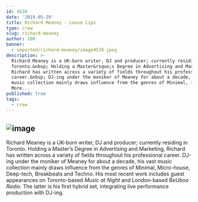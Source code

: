```yaml
---
id: 4539
date: '2019-05-29'
title: Richard Meaney - Loose Lips
type: crew
slug: richard-meaney
author: 100
banner:
  - imported/richard-meaney/image4539.jpeg
description: >-
  Richard Meaney is a UK-born writer, DJ and producer; currently residing in
  Toronto.&nbsp; Holding a Master&rsquo;s Degree in Advertising and Marketing,
  Richard has written across a variety of fields throughout his professional
  career.&nbsp; DJ-ing under the moniker of Meaney for about a decade, his vast
  music collection mainly draws influence from the genres of Minimal, [...]Read
  More...
published: true
tags:
  - crew
---
```

![image](../imported/richard-meaney/image4539.jpeg)
---
Richard Meaney is a UK-born writer, DJ and producer; currently residing in Toronto. Holding a Master’s Degree in Advertising and Marketing, Richard has written across a variety of fields throughout his professional career. DJ-ing under the moniker of Meaney for about a decade, his vast music collection mainly draws influence from the genres of Minimal, Micro-house, Deep-tech, Breakbeats and Techno. His most recent work includes guest appearances on Toronto-based _Music at Night_ and London-based _BeUboo Radio._ The latter is his first hybrid set, integrating live performance production with DJ-ing.